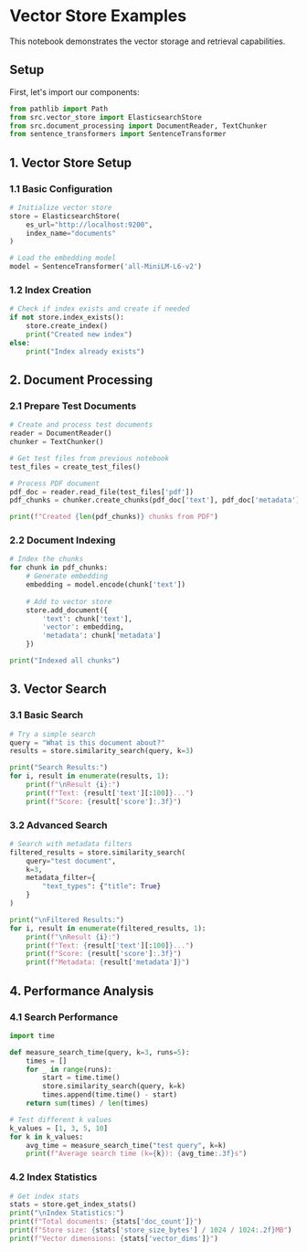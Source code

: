 # Vector Store Examples

This notebook demonstrates the vector storage and retrieval capabilities.

## Setup

First, let's import our components:

```python
from pathlib import Path
from src.vector_store import ElasticsearchStore
from src.document_processing import DocumentReader, TextChunker
from sentence_transformers import SentenceTransformer
```

## 1. Vector Store Setup
### 1.1 Basic Configuration

```python
# Initialize vector store
store = ElasticsearchStore(
    es_url="http://localhost:9200",
    index_name="documents"
)

# Load the embedding model
model = SentenceTransformer('all-MiniLM-L6-v2')
```

### 1.2 Index Creation

```python
# Check if index exists and create if needed
if not store.index_exists():
    store.create_index()
    print("Created new index")
else:
    print("Index already exists")
```

## 2. Document Processing
### 2.1 Prepare Test Documents

```python
# Create and process test documents
reader = DocumentReader()
chunker = TextChunker()

# Get test files from previous notebook
test_files = create_test_files()

# Process PDF document
pdf_doc = reader.read_file(test_files['pdf'])
pdf_chunks = chunker.create_chunks(pdf_doc['text'], pdf_doc['metadata'])

print(f"Created {len(pdf_chunks)} chunks from PDF")
```

### 2.2 Document Indexing

```python
# Index the chunks
for chunk in pdf_chunks:
    # Generate embedding
    embedding = model.encode(chunk['text'])
    
    # Add to vector store
    store.add_document({
        'text': chunk['text'],
        'vector': embedding,
        'metadata': chunk['metadata']
    })

print("Indexed all chunks")
```

## 3. Vector Search
### 3.1 Basic Search

```python
# Try a simple search
query = "What is this document about?"
results = store.similarity_search(query, k=3)

print("Search Results:")
for i, result in enumerate(results, 1):
    print(f"\nResult {i}:")
    print(f"Text: {result['text'][:100]}...")
    print(f"Score: {result['score']:.3f}")
```

### 3.2 Advanced Search

```python
# Search with metadata filters
filtered_results = store.similarity_search(
    query="test document",
    k=3,
    metadata_filter={
        "text_types": {"title": True}
    }
)

print("\nFiltered Results:")
for i, result in enumerate(filtered_results, 1):
    print(f"\nResult {i}:")
    print(f"Text: {result['text'][:100]}...")
    print(f"Score: {result['score']:.3f}")
    print(f"Metadata: {result['metadata']}")
```

## 4. Performance Analysis
### 4.1 Search Performance

```python
import time

def measure_search_time(query, k=3, runs=5):
    times = []
    for _ in range(runs):
        start = time.time()
        store.similarity_search(query, k=k)
        times.append(time.time() - start)
    return sum(times) / len(times)

# Test different k values
k_values = [1, 3, 5, 10]
for k in k_values:
    avg_time = measure_search_time("test query", k=k)
    print(f"Average search time (k={k}): {avg_time:.3f}s")
```

### 4.2 Index Statistics

```python
# Get index stats
stats = store.get_index_stats()
print("\nIndex Statistics:")
print(f"Total documents: {stats['doc_count']}")
print(f"Store size: {stats['store_size_bytes'] / 1024 / 1024:.2f}MB")
print(f"Vector dimensions: {stats['vector_dims']}")
```
